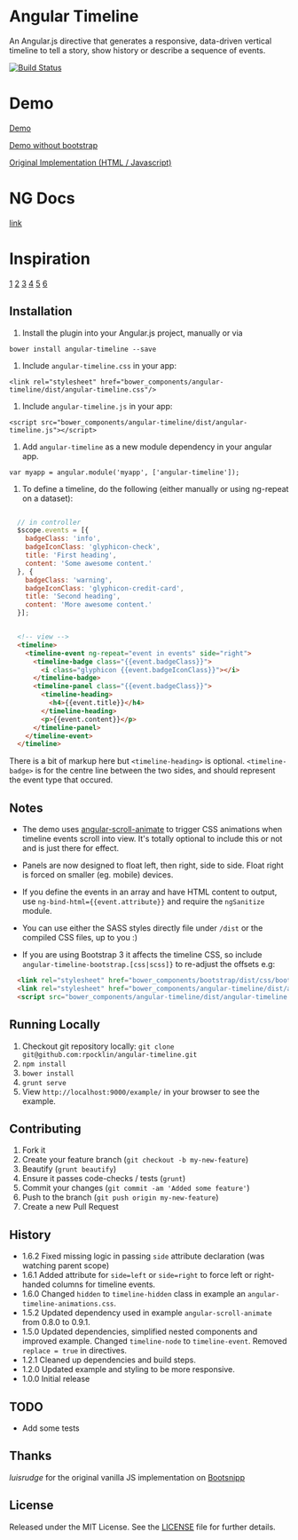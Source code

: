 # Angular Timeline

An Angular.js directive that generates a responsive, data-driven vertical timeline to tell a story, 
show history or describe a sequence of events.

[![Build Status](https://secure.travis-ci.org/rpocklin/angular-timeline.svg)](http:/travis-ci.org/rpocklin/angular-timeline)

# Demo

[Demo](http://rpocklin.github.io/angular-timeline/example/index.html)

[Demo without bootstrap](http://rpocklin.github.io/angular-timeline/example/index-no-bootstrap.html)

[Original Implementation (HTML / Javascript)](http://bootsnipp.com/snippets/featured/timeline-responsive)

# NG Docs

[link](http://rpocklin.github.io/angular-timeline/docs/#/api/angular-timeline.directive:timeline)

# Inspiration
[1](http://bootsnipp.com/snippets/featured/two-column-timeline-not-responsive)
[2](http://bootsnipp.com/snippets/featured/timeline-single-column)
[3](http://bootsnipp.com/snippets/featured/single-column-timeline)
[4](http://bootsnipp.com/snippets/featured/timeline-with-images-and-tooltip)
[5](http://bootsnipp.com/snippets/featured/timeline-dotted)
[6](http://codyhouse.co/demo/vertical-timeline/index.html)

## Installation

1. Install the plugin into your Angular.js project, manually or via

  `bower install angular-timeline --save`

1. Include `angular-timeline.css` in your app:

  `<link rel="stylesheet" href="bower_components/angular-timeline/dist/angular-timeline.css"/>`

1. Include `angular-timeline.js` in your app:

  `<script src="bower_components/angular-timeline/dist/angular-timeline.js"></script>`

1. Add `angular-timeline` as a new module dependency in your angular app.

  `var myapp = angular.module('myapp', ['angular-timeline']);`

1. To define a timeline, do the following (either manually or using ng-repeat on a dataset):

  ```javascript
  
    // in controller
    $scope.events = [{
      badgeClass: 'info',
      badgeIconClass: 'glyphicon-check',
      title: 'First heading',
      content: 'Some awesome content.'
    }, {
      badgeClass: 'warning',
      badgeIconClass: 'glyphicon-credit-card',
      title: 'Second heading',
      content: 'More awesome content.'
    }];
  ```

  ```html
  
    <!-- view -->
    <timeline>
      <timeline-event ng-repeat="event in events" side="right">
        <timeline-badge class="{{event.badgeClass}}">
          <i class="glyphicon {{event.badgeIconClass}}"></i>
        </timeline-badge>
        <timeline-panel class="{{event.badgeClass}}">
          <timeline-heading>
            <h4>{{event.title}}</h4>
          </timeline-heading>
          <p>{{event.content}}</p>
        </timeline-panel>
      </timeline-event>
    </timeline>
  ```

There is a bit of markup here but `<timeline-heading>` is optional.
`<timeline-badge>` is for the centre line between the two sides, and should represent the event type that occured.

## Notes

- The demo uses [angular-scroll-animate](https://github.com/rpocklin/angular-scroll-animate) to trigger CSS animations when timeline events scroll into view.  It's totally optional to include this or not and is just there for effect.

- Panels are now designed to float left, then right, side to side.  Float right is forced on smaller (eg. mobile) devices.
- If you define the events in an array and have HTML content to output, use `ng-bind-html={{event.attribute}}` and require the `ngSanitize` module.

- You can use either the SASS styles directly file under `/dist` or the compiled CSS files, up to you :)

- If you are using Bootstrap 3 it affects the timeline CSS, so include `angular-timeline-bootstrap.[css|scss]}` to re-adjust the offsets e.g:

```html
  <link rel="stylesheet" href="bower_components/bootstrap/dist/css/bootstrap.css" />
  <link rel="stylesheet" href="bower_components/angular-timeline/dist/angular-timeline-bootstrap.css" />
  <script src="bower_components/angular-timeline/dist/angular-timeline.js"></script>
```


## Running Locally

1. Checkout git repository locally: `git clone git@github.com:rpocklin/angular-timeline.git`
1. `npm install`
1. `bower install`
1. `grunt serve`
1. View `http://localhost:9000/example/` in your browser to see the example.


## Contributing

1. Fork it
1. Create your feature branch (`git checkout -b my-new-feature`)
1. Beautify (`grunt beautify`)
1. Ensure it passes code-checks / tests (`grunt`)
1. Commit your changes (`git commit -am 'Added some feature'`)
1. Push to the branch (`git push origin my-new-feature`)
1. Create a new Pull Request


## History

* 1.6.2 Fixed missing logic in passing `side` attribute declaration (was watching parent scope)
* 1.6.1 Added attribute for `side=left` or `side=right` to force left or right-handed columns for timeline events.
* 1.6.0 Changed `hidden` to `timeline-hidden` class in example an `angular-timeline-animations.css`.
* 1.5.2 Updated dependency used in example `angular-scroll-animate` from 0.8.0 to 0.9.1.
* 1.5.0 Updated dependencies, simplified nested components and improved example.  Changed `timeline-node` to `timeline-event`. Removed `replace = true` in directives.
* 1.2.1 Cleaned up dependencies and build steps.
* 1.2.0 Updated example and styling to be more responsive.
* 1.0.0 Initial release


## TODO

- Add some tests

## Thanks
*luisrudge* for the original vanilla JS implementation on [Bootsnipp](http://bootsnipp.com/snippets/featured/timeline-responsive)


## License

Released under the MIT License. See the [LICENSE][license] file for further details.

[license]: https://github.com/rpocklin/angular-timeline/blob/master/LICENSE
